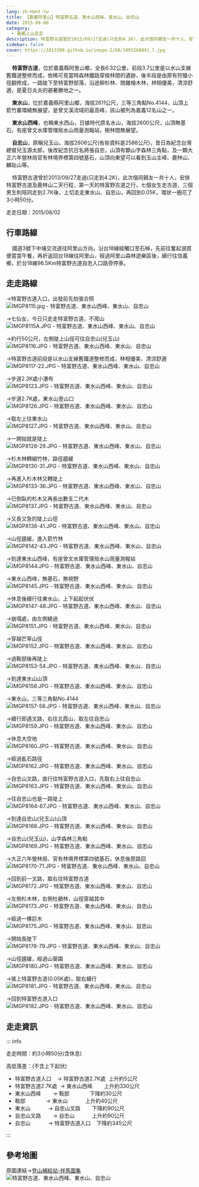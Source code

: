 ```yaml
---
lang: zh-Hant-tw
title: 【嘉義阿里山】特富野古道、東水山西峰、東水山、自忠山
date: 2015-08-06
category: 
  - 嘉義上山走走
description: 特富野古道曾於2013/09/27走過(只走到4.2K)，此次偕同親友一共十人，安排特富野古道及鹿林山二天行程，第一天的特富野古道之行，七個女生走古道，三個男生則陪同走到2.7K後，上切走走東水山、自忠山，再回到0.05K，環狀一圈花了3小時50分。
sidebar: false
cover: https://1013399.github.io/image-2/68/1093268041_l.jpg
---
```


    **特富野古道**，位於嘉義縣阿里山鄉，全長6.32公里，前段3.7公里是以水山支線舊鐵道整修而成，依稀可見當時森林鐵路穿梭林間的遺跡，後半段是由原有狩獵小徑翻修成，一路陡下至特富野部落，沿途柳杉林、間雜檜木林，林相優美，清涼舒適，是夏日炎炎的避暑勝地之一。

    **東水山**，位於嘉義縣阿里山鄉，海拔2611公尺，三等三角點No.4144，山頂上箭竹叢環繞無展望，是曾文溪流域的最高峰，該山被列為嘉義12名山之一。  

<!-- more -->

    **東水山西峰**，也稱東水西山，日據時代原名水山，海拔2600公尺，山頂無基石，有座曾文水庫管理局水山雨量測報站，樹林間無展望。  

    **自忠山**，原稱兒玉山，海拔2606公尺(有些資料是2588公尺)，昔日為紀念台灣總督兒玉源太郎，後改紀念抗日名將張自忠，山頂有顆山字森林三角點，及一顆大正六年營林局官有林境界標第四號基石，山頂向東望可以看到玉山主峰、鹿林山、麟趾山等。  

    特富野古道曾於2013/09/27走過(只走到4.2K)，此次偕同親友一共十人，安排特富野古道及鹿林山二天行程，第一天的特富野古道之行，七個女生走古道，三個男生則陪同走到2.7K後，上切走走東水山、自忠山，再回到0.05K，環狀一圈花了3小時50分。

走走日期：2015/08/02

## 行車路線
    國道3號下中埔交流道往阿里山方向，沿台18線經觸口至石棹，先前往奮起湖買便當當午餐，再折返回台18線往阿里山，經過阿里山森林遊樂區後，續行往信義鄉，於台18線96.5Km特富野古道自忠入口路旁停車。

## 走走路線
→特富野古道入口，出發前先拍張合照  
![IMGP8115.jpg - 特富野古道、東水山西峰、東水山、自忠山](https://1013399.github.io/image-2/68/1093268041_l.jpg)

→七仙女，今日只走走特富野古道，不爬山  
![IMGP8115A.JPG - 特富野古道、東水山西峰、東水山、自忠山](https://1013399.github.io/image-2/68/1093265416_l.jpg)

→約行50公尺，左側陡上山徑可往自忠山(兒玉山)  
![IMGP8116.JPG - 特富野古道、東水山西峰、東水山、自忠山](https://1013399.github.io/image-2/68/1093268042_l.jpg)

→特富野古道前段是以水山支線舊鐵道整修而成，林相優美，清涼舒適  
![IMGP8117-22.JPG - 特富野古道、東水山西峰、東水山、自忠山](https://1013399.github.io/image-2/68/1093265417_l.jpg)

→步道2.3K處小瀑布  
![IMGP8123.JPG - 特富野古道、東水山西峰、東水山、自忠山](https://1013399.github.io/image-2/68/1093267567_l.jpg)

→步道2.7K處，東水山登山口  
![IMGP8126.JPG - 特富野古道、東水山西峰、東水山、自忠山](https://1013399.github.io/image-2/68/1093267745_l.jpg)

→取左上往東水山  
![IMGP8127.JPG - 特富野古道、東水山西峰、東水山、自忠山](https://1013399.github.io/image-2/68/1093262833_l.jpg)

→一開始就是陡上  
![IMGP8128-29.JPG - 特富野古道、東水山西峰、東水山、自忠山](https://1013399.github.io/image-2/68/1093267746_l.jpg)

→杉木林轉細竹林，路徑趨緩  
![IMGP8130-31.JPG - 特富野古道、東水山西峰、東水山、自忠山](https://1013399.github.io/image-2/68/1093262834_l.jpg)

→再進入杉木林又轉陡上  
![IMGP8133-36.JPG - 特富野古道、東水山西峰、東水山、自忠山](https://1013399.github.io/image-2/68/1093267154_l.jpg)

→已倒臥的杉木又再長出數支二代木  
![IMGP8137.JPG - 特富野古道、東水山西峰、東水山、自忠山](https://1013399.github.io/image-2/68/1093267155_l.jpg)

→又長又急的陡上山徑  
![IMGP8138-41.JPG - 特富野古道、東水山西峰、東水山、自忠山](https://1013399.github.io/image-2/68/1093267059_l.jpg)

→山徑趨緩，進入箭竹林  
![IMGP8142-43.JPG - 特富野古道、東水山西峰、東水山、自忠山](https://1013399.github.io/image-2/68/1093267060_l.jpg)

→到達東水山西峰，有座曾文水庫管理局水山雨量測報站  
![IMGP8144.JPG - 特富野古道、東水山西峰、東水山、自忠山](https://1013399.github.io/image-2/68/1093267955_l.jpg)

→東水山西峰，無基石，無視野  
![IMGP8145.JPG - 特富野古道、東水山西峰、東水山、自忠山](https://1013399.github.io/image-2/68/1093268043_l.jpg)

→休息後續行往東水山，上下起起伏伏  
![IMGP8147-48.JPG - 特富野古道、東水山西峰、東水山、自忠山](https://1013399.github.io/image-2/68/1093268044_l.jpg)

→崩塌處，由左側繞過  
![IMGP8151.JPG - 特富野古道、東水山西峰、東水山、自忠山](https://1013399.github.io/image-2/68/1093265705_l.jpg)

→穿越芒草山徑  
![IMGP8152.JPG - 特富野古道、東水山西峰、東水山、自忠山](https://1013399.github.io/image-2/68/1093265427_l.jpg)

→過鞍部後再陡上  
![IMGP8153-54.JPG - 特富野古道、東水山西峰、東水山、自忠山](https://1013399.github.io/image-2/68/1093267958_l.jpg)

→到達東水山山頂  
![IMGP8156.JPG - 特富野古道、東水山西峰、東水山、自忠山](https://1013399.github.io/image-2/68/1093266406_l.jpg)

→東水山，三等三角點No.4144  
![IMGP8157-58.JPG - 特富野古道、東水山西峰、東水山、自忠山](https://1013399.github.io/image-2/68/1093267156_l.jpg)

→續行即遇叉路，右往北霞山，取左往自忠山  
![IMGP8159.JPG - 特富野古道、東水山西峰、東水山、自忠山](https://1013399.github.io/image-2/68/1093265709_l.jpg)

→休息大空地  
![IMGP8160.JPG - 特富野古道、東水山西峰、東水山、自忠山](https://1013399.github.io/image-2/68/1093267843_l.jpg)

→經過亂石路徑  
![IMGP8162.JPG - 特富野古道、東水山西峰、東水山、自忠山](https://1013399.github.io/image-2/68/1093262838_l.jpg)

→自忠山叉路，直行往特富野古道入口，先取右上往自忠山  
![IMGP8163.JPG - 特富野古道、東水山西峰、東水山、自忠山](https://1013399.github.io/image-2/68/1093266503_l.jpg)

→往自忠山也是一路陡上  
![IMGP8164-67.JPG - 特富野古道、東水山西峰、東水山、自忠山](https://1013399.github.io/image-2/68/1093268442_l.jpg)

→到達自忠山(兒玉山)山頂  
![IMGP8168.JPG - 特富野古道、東水山西峰、東水山、自忠山](https://1013399.github.io/image-2/68/1093268046_l.jpg)

→自忠山(兒玉山)，山字森林三角點  
![IMGP8169.JPG - 特富野古道、東水山西峰、東水山、自忠山](https://1013399.github.io/image-2/68/1093268541_l.jpg)

→大正六年營林局、官有林境界標第四號基石，休息後原路回  
![IMGP8170-71.JPG - 特富野古道、東水山西峰、東水山、自忠山](https://1013399.github.io/image-2/68/1093268144_l.jpg)

→回到前一叉路，取右往特富野古道  
![IMGP8172.JPG - 特富野古道、東水山西峰、東水山、自忠山](https://1013399.github.io/image-2/68/1093268543_l.jpg)

→左側杉木林，右側杜鵑林，山徑穿越其中  
![IMGP8173.JPG - 特富野古道、東水山西峰、東水山、自忠山](https://1013399.github.io/image-2/68/1093268145_l.jpg)

→經過一棵巨木  
![IMGP8175.JPG - 特富野古道、東水山西峰、東水山、自忠山](https://1013399.github.io/image-2/68/1093267463_l.jpg)

→開始長陡下  
![IMGP8178-79.JPG - 特富野古道、東水山西峰、東水山、自忠山](https://1013399.github.io/image-2/68/1093266592_l.jpg)

→山徑趨緩，經過山葵園  
![IMGP8180.JPG - 特富野古道、東水山西峰、東水山、自忠山](https://1013399.github.io/image-2/68/1093265713_l.jpg)

→接上特富野古道(0.05K處)，取右續行  
![IMGP8181.JPG - 特富野古道、東水山西峰、東水山、自忠山](https://1013399.github.io/image-2/68/1093263709_l.jpg)

→回到特富野古道入口  
![IMGP8182.JPG - 特富野古道、東水山西峰、東水山、自忠山](https://1013399.github.io/image-2/68/1093265491_l.jpg)

## 走走資訊
::: info

走走時間：約3小時50分(含休息)

高低落差：(不含上下起伏)  
- 特富野古道入口    → 特富野古道2.7K處  上升約5公尺  
- 特富野古道2.7K處  → 東水山西峰        上升約330公尺  
- 東水山西峰        → 鞍部              下降約30公尺  
- 鞍部              → 東水山            上升約40公尺  
- 東水山            → 自忠山叉路        下降約90公尺  
- 自忠山叉路        → 自忠山            上升約90公尺  
- 自忠山            → 特富野古道入口    下降約345公尺

:::

## 參考地圖
原圖連結→[登山補給站-祥馬圖集](http://www.keepon.com.tw/UploadFile/FileData/4683/30/%7BC317FC2C-3D89-438E-A732-B5CF8F8614CB%7D.gif)  
![特富野古道、東水山西峰、東水山、自忠山](https://1013399.github.io/image-2/68/1093265430_l.jpg)